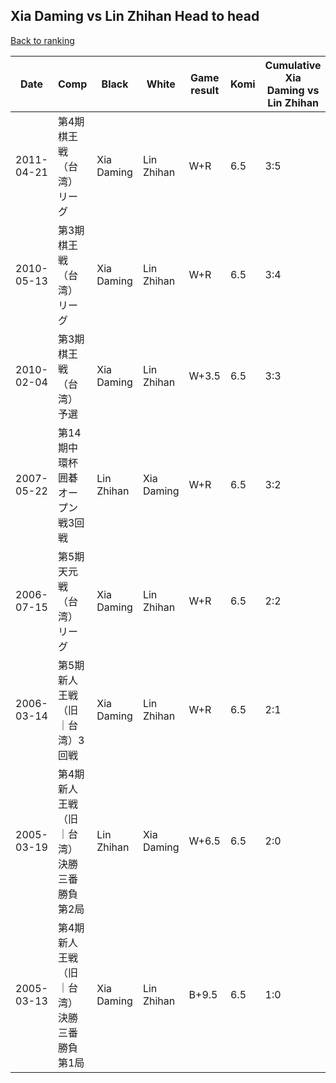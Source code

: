 ## Xia Daming vs Lin Zhihan Head to head

[Back to ranking](../../index.md)




| **Date** | **Comp** | **Black** | **White** | **Game result** | **Komi** | **Cumulative Xia Daming vs Lin Zhihan** | **Xia Daming streak** | **Lin Zhihan streak** | 
| --- | --- | --- | --- | --- | --- | --- | --- | --- |
| 2011-04-21 | 第4期棋王戦（台湾）リーグ | Xia Daming | Lin Zhihan | W+R | 6.5 | 3:5 | 0 | 3 | 
| 2010-05-13 | 第3期棋王戦（台湾）リーグ | Xia Daming | Lin Zhihan | W+R | 6.5 | 3:4 | 0 | 2 | 
| 2010-02-04 | 第3期棋王戦（台湾）予選 | Xia Daming | Lin Zhihan | W+3.5 | 6.5 | 3:3 | 0 | 1 | 
| 2007-05-22 | 第14期中環杯囲碁オープン戦3回戦 | Lin Zhihan | Xia Daming | W+R | 6.5 | 3:2 | 1 | 0 | 
| 2006-07-15 | 第5期天元戦（台湾）リーグ | Xia Daming | Lin Zhihan | W+R | 6.5 | 2:2 | 0 | 2 | 
| 2006-03-14 | 第5期新人王戦（旧｜台湾）3回戦 | Xia Daming | Lin Zhihan | W+R | 6.5 | 2:1 | 0 | 1 | 
| 2005-03-19 | 第4期新人王戦（旧｜台湾）決勝三番勝負第2局 | Lin Zhihan | Xia Daming | W+6.5 | 6.5 | 2:0 | 2 | 0 | 
| 2005-03-13 | 第4期新人王戦（旧｜台湾）決勝三番勝負第1局 | Xia Daming | Lin Zhihan | B+9.5 | 6.5 | 1:0 | 1 | 0 |




